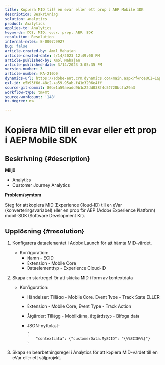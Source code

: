 ```yaml
---
title: Kopiera MID till en evar eller ett prop i AEP Mobile SDK
description: Beskrivning
solution: Analytics
product: Analytics
applies-to: Analytics
keywords: KCS, MID, evar, prop, AEP, SDK
resolution: Resolution
internal-notes: E-000779927
bug: false
article-created-by: Amol Mahajan
article-created-date: 3/14/2023 12:49:00 PM
article-published-by: Amol Mahajan
article-published-date: 3/14/2023 3:05:35 PM
version-number: 3
article-number: KA-21070
dynamics-url: https://adobe-ent.crm.dynamics.com/main.aspx?forceUCI=1&pagetype=entityrecord&etn=knowledgearticle&id=4ea85291-66c2-ed11-83ff-6045bd0065b6
exl-id: e5b93f6d-48c2-4a59-95ab-f41e3206e4ff
source-git-commit: 80be1a59aeadd9b1c22dd038f4c51728bcfa29a3
workflow-type: tm+mt
source-wordcount: '148'
ht-degree: 6%

---
```


# Kopiera MID till en evar eller ett prop i AEP Mobile SDK

## Beskrivning {#description}

<b>Miljö</b>
- Analytics 
- Customer Journey Analytics

<b>Problem/symtom</b><br><br>Steg för att kopiera MID (Experience Cloud-ID) till en eVar (konverteringsvariabel) eller en prop för AEP (Adobe Experience Platform) mobil-SDK (Software Development Kit).<br>

## Upplösning {#resolution}


1. Konfigurera dataelementet i Adobe Launch för att hämta MID-värdet.
   - Konfiguration:
      - Namn - ECID
      - Extension - Mobile Core
      - Dataelementtyp - Experience Cloud-ID
2. Skapa en startregel för att skicka MID i form av kontextdata
   - Konfiguration:
      - Händelser: Tillägg - Mobile Core, Event Type - Track State ELLER
      - Extension - Mobile Core, Event Type - Track Action
      - Åtgärder: Tillägg - Mobilkärna, åtgärdstyp - Bifoga data
      - JSON-nyttolast-

        ```
        {
            "contextdata": {"customerData.MyECID": "{%%ECID%%}"}
        }
        ```

3. Skapa en bearbetningsregel i Analytics för att kopiera MID-värdet till en eVar eller ett säljprojekt.
